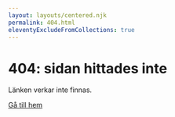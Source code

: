 ```yaml
---
layout: layouts/centered.njk
permalink: 404.html
eleventyExcludeFromCollections: true
---
```

# 404: sidan hittades inte

Länken verkar inte finnas.

[Gå till hem](/)

<!--

Read more: https://www.11ty.dev/docs/quicktips/not-found/

This will work for both GitHub pages and Netlify:

* https://help.github.com/articles/creating-a-custom-404-page-for-your-github-pages-site/
* https://www.netlify.com/docs/redirects/#custom-404

-->
